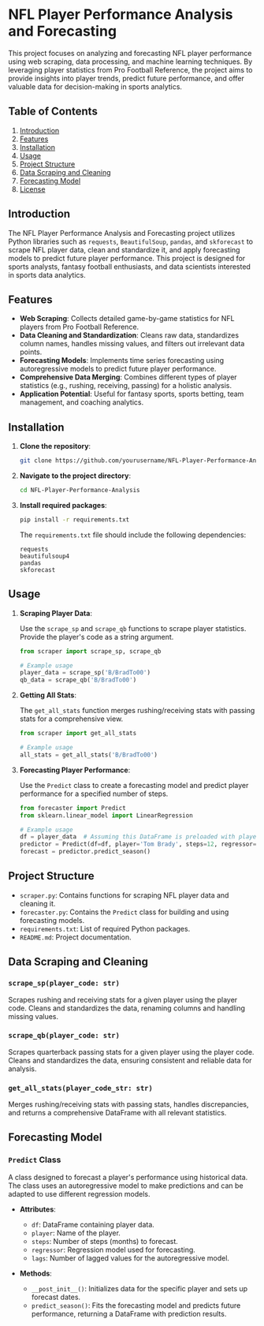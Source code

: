 # NFL Player Performance Analysis and Forecasting

This project focuses on analyzing and forecasting NFL player performance using web scraping, data processing, and machine learning techniques. By leveraging player statistics from Pro Football Reference, the project aims to provide insights into player trends, predict future performance, and offer valuable data for decision-making in sports analytics.

## Table of Contents

1. [Introduction](#introduction)
2. [Features](#features)
3. [Installation](#installation)
4. [Usage](#usage)
5. [Project Structure](#project-structure)
6. [Data Scraping and Cleaning](#data-scraping-and-cleaning)
7. [Forecasting Model](#forecasting-model)
8. [License](#license)

## Introduction

The NFL Player Performance Analysis and Forecasting project utilizes Python libraries such as `requests`, `BeautifulSoup`, `pandas`, and `skforecast` to scrape NFL player data, clean and standardize it, and apply forecasting models to predict future player performance. This project is designed for sports analysts, fantasy football enthusiasts, and data scientists interested in sports data analytics.

## Features

- **Web Scraping**: Collects detailed game-by-game statistics for NFL players from Pro Football Reference.
- **Data Cleaning and Standardization**: Cleans raw data, standardizes column names, handles missing values, and filters out irrelevant data points.
- **Forecasting Models**: Implements time series forecasting using autoregressive models to predict future player performance.
- **Comprehensive Data Merging**: Combines different types of player statistics (e.g., rushing, receiving, passing) for a holistic analysis.
- **Application Potential**: Useful for fantasy sports, sports betting, team management, and coaching analytics.

## Installation

1. **Clone the repository**:

    ```bash
    git clone https://github.com/yourusername/NFL-Player-Performance-Analysis.git
    ```

2. **Navigate to the project directory**:

    ```bash
    cd NFL-Player-Performance-Analysis
    ```

3. **Install required packages**:

    ```bash
    pip install -r requirements.txt
    ```

   The `requirements.txt` file should include the following dependencies:

    ```text
    requests
    beautifulsoup4
    pandas
    skforecast
    ```

## Usage

1. **Scraping Player Data**:

   Use the `scrape_sp` and `scrape_qb` functions to scrape player statistics. Provide the player's code as a string argument.

    ```python
    from scraper import scrape_sp, scrape_qb

    # Example usage
    player_data = scrape_sp('B/BradTo00')
    qb_data = scrape_qb('B/BradTo00')
    ```

2. **Getting All Stats**:

   The `get_all_stats` function merges rushing/receiving stats with passing stats for a comprehensive view.

    ```python
    from scraper import get_all_stats

    # Example usage
    all_stats = get_all_stats('B/BradTo00')
    ```

3. **Forecasting Player Performance**:

   Use the `Predict` class to create a forecasting model and predict player performance for a specified number of steps.

    ```python
    from forecaster import Predict
    from sklearn.linear_model import LinearRegression

    # Example usage
    df = player_data  # Assuming this DataFrame is preloaded with player stats
    predictor = Predict(df=df, player='Tom Brady', steps=12, regressor=LinearRegression, lags=3)
    forecast = predictor.predict_season()
    ```

## Project Structure

- `scraper.py`: Contains functions for scraping NFL player data and cleaning it.
- `forecaster.py`: Contains the `Predict` class for building and using forecasting models.
- `requirements.txt`: List of required Python packages.
- `README.md`: Project documentation.

## Data Scraping and Cleaning

### `scrape_sp(player_code: str)`

Scrapes rushing and receiving stats for a given player using the player code. Cleans and standardizes the data, renaming columns and handling missing values.

### `scrape_qb(player_code: str)`

Scrapes quarterback passing stats for a given player using the player code. Cleans and standardizes the data, ensuring consistent and reliable data for analysis.

### `get_all_stats(player_code_str: str)`

Merges rushing/receiving stats with passing stats, handles discrepancies, and returns a comprehensive DataFrame with all relevant statistics.

## Forecasting Model

### `Predict` Class

A class designed to forecast a player's performance using historical data. The class uses an autoregressive model to make predictions and can be adapted to use different regression models.

- **Attributes**:
  - `df`: DataFrame containing player data.
  - `player`: Name of the player.
  - `steps`: Number of steps (months) to forecast.
  - `regressor`: Regression model used for forecasting.
  - `lags`: Number of lagged values for the autoregressive model.

- **Methods**:
  - `__post_init__()`: Initializes data for the specific player and sets up forecast dates.
  - `predict_season()`: Fits the forecasting model and predicts future performance, returning a DataFrame with prediction results.


